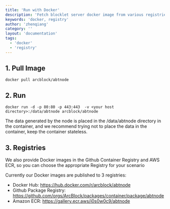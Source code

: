 ```yaml
---
title: 'Run with Docker'
description: 'Fetch blocklet server docker image from various registries'
keywords: 'docker, registry'
author: 'zhenqiang'
category: ''
layout: 'documentation'
tags:
  - 'docker'
  - 'registry'
---
```


## 1. Pull Image

```shell
docker pull arcblock/abtnode
```

## 2. Run

```shell
docker run -d -p 80:80 -p 443:443  -v <your host directory>:/data/abtnode arcblock/abtnode
```

The data generated by the node is placed in the /data/abtnode directory in the container, and we recommend trying not to place the data in the container, keep the container stateless.

## 3. Registries

We also provide Docker images in the Github Container Registry and AWS ECR, so you can choose the appropriate Registry for your scenario

Currently our Docker images are published to 3 registries:

- Docker Hub: https://hub.docker.com/r/arcblock/abtnode
- Github Package Registry: https://github.com/orgs/ArcBlock/packages/container/package/abtnode
- Amazon ECR: https://gallery.ecr.aws/i0s0w0c9/abtnode
